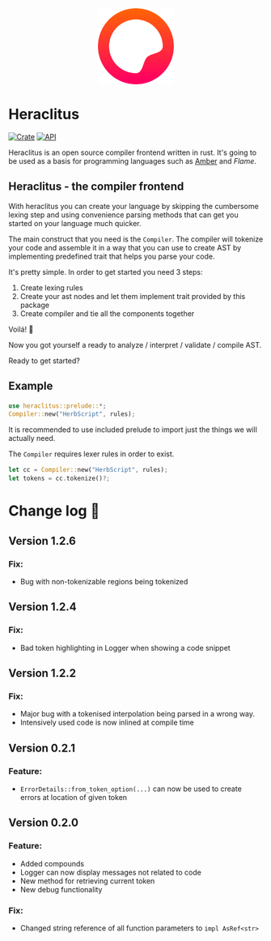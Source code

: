 <div align="center">
    <img src="images/logo.png" width="150">
</div>

# Heraclitus

[![Crate](https://img.shields.io/crates/v/heraclitus-compiler.svg)](https://crates.io/crates/heraclitus-compiler)
[![API](https://docs.rs/rand/badge.svg)](https://docs.rs/heraclitus-compiler/)


Heraclitus is an open source compiler frontend written in rust. It's going to be used as a basis for programming languages such as [Amber](https://amber-lang.cc) and *Flame*.

## Heraclitus - the compiler frontend

With heraclitus you can create your language by skipping the cumbersome lexing step
and using convenience parsing methods that can get you started on your language much quicker.

The main construct that you need is the `Compiler`. The compiler will tokenize your code and assemble it
in a way that you can use to create AST by implementing predefined trait that helps you parse your code.

It's pretty simple. In order to get started you need 3 steps:
1. Create lexing rules
2. Create your ast nodes and let them implement trait provided by this package
3. Create compiler and tie all the components together

Voilá! 🎉

Now you got yourself a ready to analyze / interpret / validate / compile AST.

Ready to get started?

## Example
```rust
use heraclitus::prelude::*;
Compiler::new("HerbScript", rules);
```
It is recommended to use included prelude to import just the things we will actually need.

The `Compiler` requires lexer rules in order to exist.

```rust
let cc = Compiler::new("HerbScript", rules);
let tokens = cc.tokenize()?;
```

# Change log 🚀

## Version 1.2.6
### Fix:
- Bug with non-tokenizable regions being tokenized

## Version 1.2.4
### Fix:
- Bad token highlighting in Logger when showing a code snippet

## Version 1.2.2
### Fix:
- Major bug with a tokenised interpolation being parsed in a wrong way.
- Intensively used code is now inlined at compile time

## Version 0.2.1
### Feature:
- `ErrorDetails::from_token_option(...)` can now be used to create errors at location of given token

## Version 0.2.0
### Feature:
- Added compounds
- Logger can now display messages not related to code
- New method for retrieving current token
- New debug functionality

### Fix:
- Changed string reference of all function parameters to `impl AsRef<str>`
